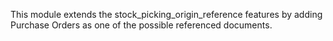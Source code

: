 This module extends the stock_picking_origin_reference features by
adding Purchase Orders as one of the possible referenced documents.
